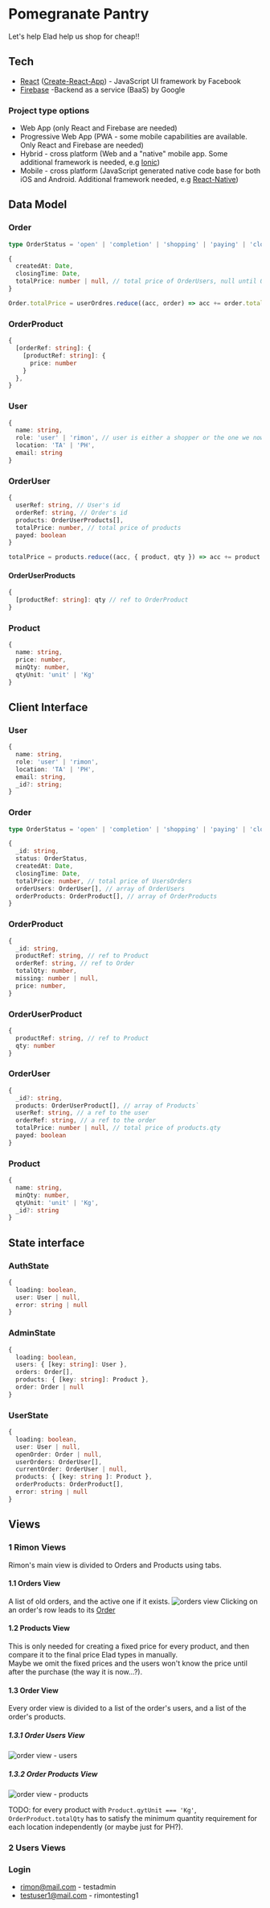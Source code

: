 # Pomegranate Pantry
Let's help Elad help us shop for cheap!!

## Tech
- [React](https://reactjs.org/) ([Create-React-App](https://create-react-app.dev/)) - JavaScript UI framework by Facebook
- [Firebase](https://firebase.google.com/) -Backend as a service (BaaS) by Google

### Project type options
- Web App (only React and Firebase are needed)
- Progressive Web App (PWA - some mobile capabilities are available. Only React and Firebase are needed)
- Hybrid - cross platform (Web and a "native" mobile app. Some additional framework is needed, e.g [Ionic](https://ionicframework.com/))
- Mobile - cross platform (JavaScript generated native code base for both iOS and Android. Additional framework needed, e.g [React-Native](https://reactnative.dev/))

## Data Model

### Order
```ts
type OrderStatus = 'open' | 'completion' | 'shopping' | 'paying' | 'closed'

{
  createdAt: Date,
  closingTime: Date,
  totalPrice: number | null, // total price of OrderUsers, null until OrderProduct.price is filled for every product in the order   
}

Order.totalPrice = userOrdres.reduce((acc, order) => acc += order.totalPrice, 0)
```

### OrderProduct
```ts
{ 
  [orderRef: string]: {
    [productRef: string]: {
      price: number
    }
  }, 
}
```

### User
```ts
{
  name: string,
  role: 'user' | 'rimon', // user is either a shopper or the one we now call Elad
  location: 'TA' | 'PH',
  email: string
}
```

### OrderUser
```ts
{
  userRef: string, // User's id
  orderRef: string, // Order's id
  products: OrderUserProducts[],
  totalPrice: number, // total price of products
  payed: boolean
}

totalPrice = products.reduce((acc, { product, qty }) => acc += product.price, 0)
```

#### OrderUserProducts
```ts
{
  [productRef: string]: qty // ref to OrderProduct
}
```

### Product
```ts
{
  name: string,
  price: number,
  minQty: number,
  qtyUnit: 'unit' | 'Kg'
}
```


## Client Interface

### User
```ts
{
  name: string,
  role: 'user' | 'rimon',
  location: 'TA' | 'PH',
  email: string,
  _id?: string;
}
```
### Order
```ts
type OrderStatus = 'open' | 'completion' | 'shopping' | 'paying' | 'closed';

{
  _id: string,
  status: OrderStatus,
  createdAt: Date,
  closingTime: Date,
  totalPrice: number, // total price of UsersOrders
  orderUsers: OrderUser[], // array of OrderUsers
  orderProducts: OrderProduct[], // array of OrderProducts
}
```

### OrderProduct 
```ts
{
  _id: string,
  productRef: string, // ref to Product
  orderRef: string, // ref to Order
  totalQty: number,
  missing: number | null,
  price: number,
}
```
### OrderUserProduct 
```ts
{
  productRef: string, // ref to Product
  qty: number
}
```

### OrderUser 
```ts
{
  _id?: string,
  products: OrderUserProduct[], // array of Products`
  userRef: string, // a ref to the user
  orderRef: string, // a ref to the order
  totalPrice: number | null, // total price of products.qty
  payed: boolean
}
```

### Product 
```ts
{
  name: string,
  minQty: number,
  qtyUnit: 'unit' | 'Kg',
  _id?: string
}
```

## State interface
### AuthState 
```ts
{
  loading: boolean,
  user: User | null,
  error: string | null
}
```

### AdminState
```ts
{
  loading: boolean,
  users: { [key: string]: User },
  orders: Order[],
  products: { [key: string]: Product },
  order: Order | null
}
```

### UserState
```ts
{
  loading: boolean,
  user: User | null,
  openOrder: Order | null,
  userOrders: OrderUser[],
  currentOrder: OrderUser | null,
  products: { [key: string ]: Product },
  orderProducts: OrderProduct[],
  error: string | null
}
```
## Views
### 1 Rimon Views
Rimon's main view is divided to Orders and Products using tabs.
#### 1.1 Orders View
A list of old orders, and the active one if it exists.
![orders view](./mockups/orders_view.jpg)
Clicking on an order's row leads to its [Order](#order_view)

#### 1.2 Products View
This is only needed for creating a fixed price for every product, and then compare it to the final price Elad types in manually.  
Maybe we omit the fixed prices and the users won't know the price until after the purchase (the way it is now...?). 

#### 1.3 Order View <a id="order_view"></a>
Every order view is divided to a list of the order's users, and a list of the order's products.

##### 1.3.1 Order Users View
![order view - users](./mockups/order_view_users.jpg)

##### 1.3.2 Order Products View
![order view - products](./mockups/order_view_products.jpg)

TODO: for every product with `Product.qytUnit === 'Kg'`, `OrderProduct.totalQty` has to satisfy the minimum quantity requirement for each location independently (or maybe just for PH?).

### 2 Users Views


### Login
- rimon@mail.com - testadmin
- testuser1@mail.com - rimontesting1